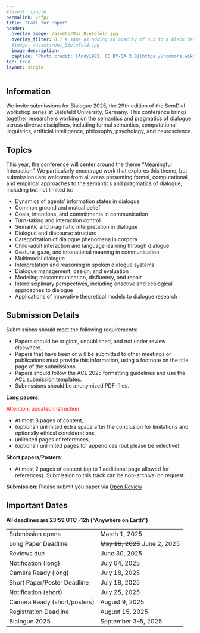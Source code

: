 ```yaml
---
#layout: single
permalink: /cfp/
title: "Call for Paper"
header:
  overlay_image: /assets/Uni_Bielefeld.jpg
  overlay_filter: 0.7 # same as adding an opacity of 0.5 to a black background
  #image: /assets/Uni_Bielefeld.jpg
  image_description: 
  caption: "Photo credit: [Andy1982, CC BY-SA 3.0](https://commons.wikimedia.org/wiki/File:Uni_Bielefeld.jpg) via Wikimedia Commons"
toc: true
layout: single
---
```



## Information

We invite submissions for Bialogue 2025, the 29th edition of the SemDial workshop series at Bielefeld University, Germany. This conference brings together researchers working on the semantics and pragmatics of dialogue across diverse disciplines, including formal semantics, computational linguistics, artificial intelligence, philosophy, psychology, and neuroscience.


## Topics

This year, the conference will center around the theme “Meaningful Interaction”. We particularly encourage work that explores this theme, but submissions are welcome from all areas presenting formal, computational, and empirical approaches to the semantics and pragmatics of dialogue, including but not limited to:

- Dynamics of agents' information states in dialogue
- Common ground and mutual belief
- Goals, intentions, and commitments in communication
- Turn-taking and interaction control
- Semantic and pragmatic interpretation in dialogue
- Dialogue and discourse structure
- Categorization of dialogue phenomena in corpora
- Child-adult interaction and language learning through dialogue
- Gesture, gaze, and intonational meaning in communication
- Multimodal dialogue
- Interpretation and reasoning in spoken dialogue systems
- Dialogue management, design, and evaluation
- Modeling miscommunication, disfluency, and repair
- Interdisciplinary perspectives, including enactive and ecological approaches to dialogue
- Applications of innovative theoretical models to dialogue research


## Submission Details

Submissions should meet the following requirements: 
  - Papers should be original, unpublished, and not under review elsewhere.
  - Papers that have been or will be submitted to other meetings or publications must provide this information, using a footnote on the title page of the submissions.
  - Papers should follow the ACL 2025 formatting guidelines and use the [ACL submission templates](https://github.com/acl-org/acl-style-files/).
  - Submissions should be anonymized PDF-files.

**Long papers**: 

<span style="color:red">Attention: updated instruction</span>

* At most 8 pages of content,
* (optional) unlimited extra space after the conclusion for limitations and optionally ethical considerations, 
* unlimited pages of references,
* (optional) unlimited pages for appendices (but please be selective).

**Short papers/Posters**: 

* At most 2 pages of content (up to 1 additional page allowed for references). Submission to this track can be non-archival on request.

**Submission**: Please submit you paper via [Open Review](https://openreview.net/group?id=SemDial.org/2025/Bialogue)


## Important Dates

**All deadlines are 23:59 UTC -12h (“Anywhere on Earth”)**

|                             |                     | 
| --------------------------- | ------------------- |
| Submission opens            | March 1, 2025       |
| Long Paper Deadline         | ~~May 16, 2025~~ June 2, 2025        |
| Reviews due                 | June 30, 2025        |
| Notification (long)         | July 04, 2025       |
| Camera Ready (long)         | July 18, 2025        |
| Short Paper/Poster Deadline | July 18, 2025       |
| Notification (short)        | July 25, 2025       |
| Camera Ready (short/posters)| August 9, 2025      |
| Registration Deadline       | August 15, 2025     |
| Bialogue 2025               | September 3–5, 2025 |
